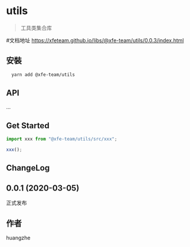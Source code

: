 # utils

> 工具类集合库

#文档地址
https://xfeteam.github.io/libs/@xfe-team/utils/0.0.3/index.html

## 安裝

```bash
  yarn add @xfe-team/utils
```

## API
...

## Get Started

```javascript
import xxx from "@xfe-team/utils/src/xxx";

xxx();
```

## ChangeLog

## 0.0.1 (2020-03-05)
正式发布

## 作者
huangzhe
